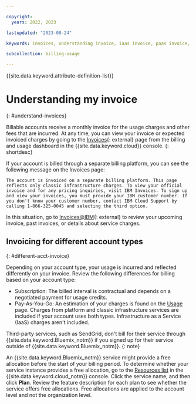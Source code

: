 ```yaml
---

copyright:
  years: 2022, 2023

lastupdated: "2023-08-24"

keywords: invoices, understanding invoice, iaas invoice, paas invoice, IBM invoices, invoice information, currency change

subcollection: billing-usage

---
```


{{site.data.keyword.attribute-definition-list}}

# Understanding my invoice
{: #understand-invoices}

Billable accounts receive a monthly invoice for the usage charges and other fees that are incurred. At any time, you can view your invoice or expected invoiced charges by going to the [Invoices](https://cloud.ibm.com/billing/invoices){: external} page from the billing and usage dashboard in the {{site.data.keyword.cloud}} console.
{: shortdesc}

If your account is billed through a separate billing platform, you can see the following message on the Invoices page:

`The account is invoiced on a separate billing platform. This page reflects only classic infrastructure charges. To view your official invoice and for any pricing inquiries, visit IBM Invoices. To sign up and view your invoices, you must provide your IBM customer number. If you don't know your customer number, contact IBM Cloud Support by calling 1-866-325-0045 and selecting the third option.`

In this situation, go to [Invoices@IBM](https://www.ibm.com/support/customer/invoices/welcome){: external} to review your upcoming invoice, past invoices, or details about service charges.

## Invoicing for different account types
{: #different-acct-invoice}

Depending on your account type, your usage is incurred and reflected differently on your invoice. Review the following differences for billing based on your account type:

* Subscription: The billed interval is contractual and depends on a negotiated payment for usage credits.
* Pay-As-You-Go: An estimation of your charges is found on the [Usage](/billing/usage) page. Charges from platform and classic infrastructure services are included if your account uses both types. Infrastructure as a Service (IaaS) charges aren't included.

Third-party services, such as SendGrid, don't bill for their service through {{site.data.keyword.Bluemix_notm}} if you signed up for their service outside of {{site.data.keyword.Bluemix_notm}}.
{: note}

An {{site.data.keyword.Bluemix_notm}} service might provide a free allocation before the start of your billing period. To determine whether your service instance provides a free allocation, go to the [Resources list](/resources) in the {{site.data.keyword.cloud_notm}} console. Click the service name, and then click **Plan**. Review the feature description for each plan to see whether the service offers free allocations. Free allocations are applied to the account level and not the organization level.

<!-- Removed by Bill Wentworth on 20 April 2023 because we don't durrently support it
## Updating currency on your invoice
{: #invoice-currency}

You can change the currency on an invoice by going to the [Monthly Payment Method](/billing/payments){: external} form in the {{site.data.keyword.cloud_notm}} console. Review the following before you update the currency:

* Verify that your account has a $0.00 US dollar balance. Your account can't be changed to local currency if there's a remaining balance.
* Ensure that the credit card information is for an account that can be billed in the new currency.
* Verify that the billing address information in the form matches the billing information on the credit card in the account.
* Provide a tax identification number in the VAT ID field if your account is a business.
* Select the correct currency for the **Request Currency Change to** option.
* Add a physical address to the account to change to a currency other than US dollars. Post office addresses are not accepted.

An account that is invoiced in a currency other than US dollars can't be converted to US dollar invoicing.
{: note}
-->
